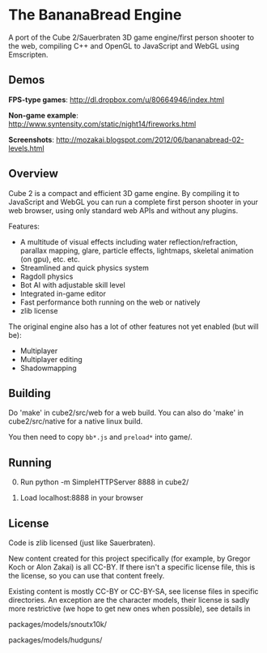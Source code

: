
The BananaBread Engine
======================

A port of the Cube 2/Sauerbraten 3D game engine/first person shooter to the
web, compiling C++ and OpenGL to JavaScript and WebGL using Emscripten.

Demos
-----

**FPS-type games**: http://dl.dropbox.com/u/80664946/index.html

**Non-game example**: http://www.syntensity.com/static/night14/fireworks.html

**Screenshots**: http://mozakai.blogspot.com/2012/06/bananabread-02-levels.html


Overview
--------

Cube 2 is a compact and efficient 3D game engine. By compiling it
to JavaScript and WebGL you can run a complete first person
shooter in your web browser, using only standard web APIs and
without any plugins.

Features:

 * A multitude of visual effects including water reflection/refraction,
   parallax mapping, glare, particle effects,
   lightmaps, skeletal animation (on gpu), etc. etc.
 * Streamlined and quick physics system
  * Ragdoll physics
 * Bot AI with adjustable skill level
 * Integrated in-game editor
 * Fast performance both running on the web or natively
 * zlib license

The original engine also has a lot of other features not yet
enabled (but will be):

 * Multiplayer
  * Multiplayer editing
 * Shadowmapping


Building
--------

Do 'make' in cube2/src/web for a web build. You can also do 'make' in
cube2/src/native for a native linux build.

You then need to copy `bb*.js` and `preload*` into game/.

Running
-------

0. Run
     python -m SimpleHTTPServer 8888
   in cube2/

1. Load localhost:8888 in your browser


License
-------

Code is zlib licensed (just like Sauerbraten).

New content created for this project specifically (for example, by
Gregor Koch or Alon Zakai) is all CC-BY. If there isn't a specific
license file, this is the license, so you can use that content
freely.

Existing content is mostly CC-BY or CC-BY-SA, see license files in
specific directories. An exception are the character models, their license
is sadly more restrictive (we hope to get new ones when possible), see
details in

  packages/models/snoutx10k/

  packages/models/hudguns/

